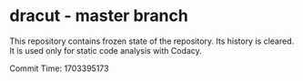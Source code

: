 # dracut - master branch

This repository contains frozen state of the repository.
Its history is cleared. It is used only for static code
analysis with Codacy.

Commit Time: 1703395173
